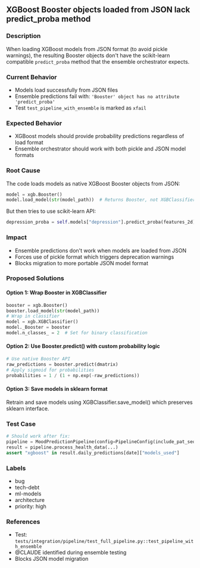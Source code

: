 ## XGBoost Booster objects loaded from JSON lack predict_proba method

### Description
When loading XGBoost models from JSON format (to avoid pickle warnings), the resulting Booster objects don't have the scikit-learn compatible `predict_proba` method that the ensemble orchestrator expects.

### Current Behavior
- Models load successfully from JSON files
- Ensemble predictions fail with: `'Booster' object has no attribute 'predict_proba'`
- Test `test_pipeline_with_ensemble` is marked as `xfail`

### Expected Behavior
- XGBoost models should provide probability predictions regardless of load format
- Ensemble orchestrator should work with both pickle and JSON model formats

### Root Cause
The code loads models as native XGBoost Booster objects from JSON:
```python
model = xgb.Booster()
model.load_model(str(model_path))  # Returns Booster, not XGBClassifier
```

But then tries to use scikit-learn API:
```python
depression_proba = self.models["depression"].predict_proba(features_2d)[0]
```

### Impact
- Ensemble predictions don't work when models are loaded from JSON
- Forces use of pickle format which triggers deprecation warnings
- Blocks migration to more portable JSON model format

### Proposed Solutions

#### Option 1: Wrap Booster in XGBClassifier
```python
booster = xgb.Booster()
booster.load_model(str(model_path))
# Wrap in classifier
model = xgb.XGBClassifier()
model._Booster = booster
model.n_classes_ = 2  # Set for binary classification
```

#### Option 2: Use Booster.predict() with custom probability logic
```python
# Use native Booster API
raw_predictions = booster.predict(dmatrix)
# Apply sigmoid for probabilities
probabilities = 1 / (1 + np.exp(-raw_predictions))
```

#### Option 3: Save models in sklearn format
Retrain and save models using XGBClassifier.save_model() which preserves sklearn interface.

### Test Case
```python
# Should work after fix:
pipeline = MoodPredictionPipeline(config=PipelineConfig(include_pat_sequences=True))
result = pipeline.process_health_data(...)
assert "xgboost" in result.daily_predictions[date]["models_used"]
```

### Labels
- bug
- tech-debt
- ml-models
- architecture
- priority: high

### References
- Test: `tests/integration/pipeline/test_full_pipeline.py::test_pipeline_with_ensemble`
- @CLAUDE identified during ensemble testing
- Blocks JSON model migration
